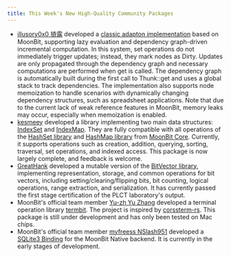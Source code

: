 ```yaml
---
title: This Week's New High-Quality Community Packages
---
```


- [illusory0x0 猗露](https://github.com/illusory0x0) developed a [classic adapton implementation](https://github.com/moonbit-community/adapton.mbt) based on MoonBit, supporting lazy evaluation and dependency graph-driven incremental computation. In this system, set operations do not immediately trigger updates; instead, they mark nodes as Dirty. Updates are only propagated through the dependency graph and necessary computations are performed when get is called. The dependency graph is automatically built during the first call to Thunk::get and uses a global stack to track dependencies. The implementation also supports node memoization to handle scenarios with dynamically changing dependency structures, such as spreadsheet applications. Note that due to the current lack of weak reference features in MoonBit, memory leaks may occur, especially when memoization is enabled.
- [kesmeey](https://github.com/kesmeey) developed a library implementing two main data structures: [IndexSet](https://github.com/moonbit-community/IndexSet) and [IndexMap](https://github.com/moonbit-community/IndexMap). They are fully compatible with all operations of the [HashSet library](https://github.com/moonbitlang/core/tree/main/hashset) and [HashMap library](https://github.com/moonbitlang/core/tree/main/hashmap) from [MoonBit Core](https://github.com/moonbitlang/core). Currently, it supports operations such as creation, addition, querying, sorting, traversal, set operations, and indexed access. This package is now largely complete, and feedback is welcome.
- [GreatHank](https://github.com/GreatHank) developed a mutable version of the [BitVector library](https://github.com/GreatHank/moonbit-BitVector), implementing representation, storage, and common operations for bit vectors, including setting/clearing/flipping bits, bit counting, logical operations, range extraction, and serialization. It has currently passed the first stage certification of the PLCT laboratory's output.
- MoonBit's official team member [Yu-zh Yu Zhang](https://github.com/Yu-zh) developed a terminal operation library [termbit](https://github.com/Yu-zh/termbit). The project is inspired by [corssterm-rs](https://github.com/crossterm-rs/crossterm). This package is still under development and has only been tested on Mac chips.
- MoonBit's official team member [myfreess NSlash951](https://github.com/myfreess) developed a [SQLite3 Binding](https://github.com/myfreess/sqlite3.mbt) for the MoonBit Native backend. It is currently in the early stages of development.
